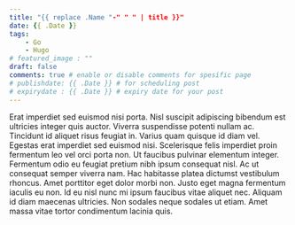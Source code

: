```yaml
---
title: "{{ replace .Name "-" " " | title }}"
date: {{ .Date }}
tags: 
    - Go
    - Hugo
# featured_image : ""
draft: false 
comments: true # enable or disable comments for spesific page
# publishdate: {{ .Date }} # for scheduling post
# expirydate : {{ .Date }} # expiry date for your post
---
```


Erat imperdiet sed euismod nisi porta. 
Nisl suscipit adipiscing bibendum est ultricies integer quis auctor. Viverra 
suspendisse potenti nullam ac. Tincidunt id aliquet risus feugiat in. Varius 
quam quisque id diam vel. Egestas erat imperdiet sed euismod nisi. Scelerisque 
felis imperdiet proin fermentum leo vel orci porta non. Ut faucibus pulvinar 
elementum integer. Fermentum odio eu feugiat pretium nibh ipsum consequat nisl.
Ac ut consequat semper viverra nam. Hac habitasse platea dictumst vestibulum 
rhoncus. Amet porttitor eget dolor morbi non. Justo eget magna fermentum 
iaculis eu non. Id eu nisl nunc mi ipsum faucibus vitae aliquet nec. Aliquam 
id diam maecenas ultricies. Non sodales neque sodales ut etiam. Amet massa 
vitae tortor condimentum lacinia quis. 